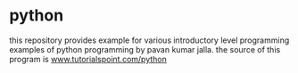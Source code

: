 # python
this repository provides example for various introductory level programming examples of python programming by pavan kumar jalla.
the source of this program is www.tutorialspoint.com/python